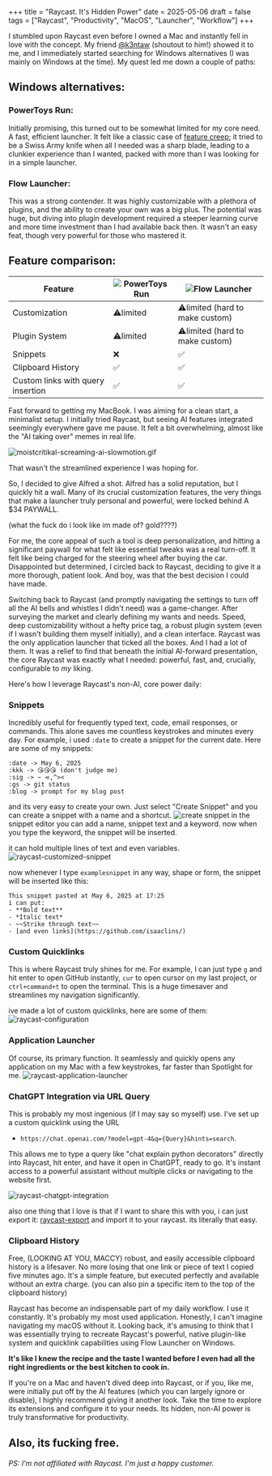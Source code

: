 +++
title = "Raycast. It's Hidden Power"
date = 2025-05-06
draft = false
tags = ["Raycast", "Productivity", "MacOS", "Launcher", "Workflow"]
+++

I stumbled upon Raycast even before I owned a Mac and instantly fell in love with the concept.
My friend [@k3ntaw](https://github.com/k3ntaw/) (shoutout to him!) showed it to me, and I immediately started searching for Windows alternatives (I was mainly on Windows at the time).
My quest led me down a couple of paths:

## Windows alternatives:

### **PowerToys Run**: 
Initially promising, this turned out to be somewhat limited for my core need. A fast, efficient launcher. It felt like a classic case of [feature creep](https://en.wikipedia.org/wiki/Feature_creep); it tried to be a Swiss Army knife when all I needed was a sharp blade, leading to a clunkier experience than I wanted, packed with more than I was looking for in a simple launcher.

### **Flow Launcher**: 
This was a strong contender. It was highly customizable with a plethora of plugins, and the ability to create your own was a big plus. The potential was huge, but diving into plugin development required a steeper learning curve and more time investment than I had available back then. It wasn't an easy feat, though very powerful for those who mastered it.

## Feature comparison:

| Feature                           | ![PowerToys Run](../../assets/img/svg/powertoys.svg) | ![Flow Launcher](../../assets/img/svg/flow-launcher.svg) |
| --------------------------------- | --------------------------------------------------------------------------------------------------------- | ------------------------------------------------------------------------------------------------------------- |
| Customization                     | ⚠️limited                                                                                                 | ⚠️limited (hard to make custom)                                                                               |
| Plugin System                     | ⚠️limited                                                                                                 | ⚠️limited (hard to make custom)                                                                               |
| Snippets                          | ❌                                                                                                        | ✅                                                                                                            |
| Clipboard History                 | ✅                                                                                                        | ✅                                                                                                            |
| Custom links with query insertion | ✅                                                                                                        | ✅                                                                                                            |

Fast forward to getting my MacBook. I was aiming for a clean start, a minimalist setup.
I initially tried Raycast, but seeing AI features integrated seemingly everywhere gave me pause.
It felt a bit overwhelming, almost like the "AI taking over" memes in real life.

![moistcritikal-screaming-ai-slowmotion.gif](../../assets/img/moistcritikal-screaming-ai-slowmotion.gif)

That wasn't the streamlined experience I was hoping for.

So, I decided to give Alfred a shot. Alfred has a solid reputation, but I quickly hit a wall.
Many of its crucial customization features, the very things that make a launcher truly personal and powerful, were locked behind A $34 PAYWALL.

(what the fuck do i look like im made of? gold????)

For me, the core appeal of such a tool is deep personalization, and hitting a significant paywall for what felt like essential tweaks was a real turn-off.
It felt like being charged for the steering wheel after buying the car.
Disappointed but determined, I circled back to Raycast, deciding to give it a more thorough, patient look.
And boy, was that the best decision I could have made.

Switching back to Raycast (and promptly navigating the settings to turn off all the AI bells and whistles I didn't need) was a game-changer.
After surveying the market and clearly defining my wants and needs. Speed, deep customizability without a hefty price tag, a robust plugin system (even if I wasn't building them myself initially), and a clean interface. Raycast was the only application launcher that ticked all the boxes.
And I had a lot of them. It was a relief to find that beneath the initial AI-forward presentation, the core Raycast was exactly what I needed: powerful, fast, and, crucially, configurable to _my_ liking.

Here's how I leverage Raycast's non-AI, core power daily:

### Snippets

Incredibly useful for frequently typed text, code, email responses, or commands. This alone saves me countless keystrokes and minutes every day.
For example, i used `:date` to create a snippet for the current date. Here are some of my snippets:

```
:date -> May 6, 2025
:kkk -> 😘😘😘 (don't judge me)
:sig -> ~ ⋖,^><
:gs -> git status
:blog -> prompt for my blog post
```

and its very easy to create your own.
Just select "Create Snippet" and you can create a snippet with a name and a shortcut.
![create snippet](../../assets/img/raycast-create-snippet.png?raw=true)
in the snippet editor you can add a name, snippet text and a keyword.
now when you type the keyword, the snippet will be inserted.

it can hold multiple lines of text and even variables.
![raycast-customized-snippet](../../assets/img/raycast-customized-snippet.png?raw=true)

now whenever I type `examplesnippet` in any way, shape or form, the snippet will be inserted like this:

```
This snippet pasted at May 6, 2025 at 17:25
i can put:
- **Bold text**
- *Italic text*
- ~~Strike through text~~
- [and even links](https://github.com/isaaclins/)
```

### Custom Quicklinks

This is where Raycast truly shines for me. For example, I can just type `g` and hit enter to open GitHub instantly, `cur` to open cursor on my last project, or `ctrl+command+t` to open the terminal. This is a huge timesaver and streamlines my navigation significantly.

ive made a lot of custom quicklinks, here are some of them:
![raycast-configuration](../../assets/img/raycast-configuration.png?raw=true)

### Application Launcher

Of course, its primary function. It seamlessly and quickly opens any application on my Mac with a few keystrokes, far faster than Spotlight for me.
![raycast-application-launcher](../../assets/img/raycast-application-launcher.png?raw=true)

### ChatGPT Integration via URL Query

This is probably my most ingenious (if I may say so myself) use. I've set up a custom quicklink using the URL

- `https://chat.openai.com/?model=gpt-4&q={Query}&hints=search`.

This allows me to type a query like "chat explain python decorators" directly into Raycast, hit enter, and have it open in ChatGPT, ready to go. It's instant access to a powerful assistant without multiple clicks or navigating to the website first.

![raycast-chatgpt-integration](../../assets/img/raycast-chatgpt-integration.gif?raw=true)

also one thing that I love is that if I want to share this with you, i can just export it:
[raycast-export](https://ray.so/quicklinks/shared?quicklinks=%7B%22link%22:%22https:%5C/%5C/chat.openai.com%5C/?model%3Dgpt-4%26q%3D%7Bargument%20name%3D%5C%22Argument%5C%22%7D%26hints%3Dsearch%22,%22name%22:%22Ask%20ChatGPT%22%7D)
and import it to your raycast.
its literally that easy.

### Clipboard History

Free, (LOOKING AT YOU, MACCY) robust, and easily accessible clipboard history is a lifesaver.
No more losing that one link or piece of text I copied five minutes ago.
It's a simple feature, but executed perfectly and available without an extra charge.
(you can also pin a specific item to the top of the clipboard history)

Raycast has become an indispensable part of my daily workflow.
I use it constantly. It's probably my most used application.
Honestly, I can't imagine navigating my macOS without it.
Looking back, it's amusing to think that I was essentially trying to recreate Raycast's powerful, native plugin-like system and quicklink capabilities using Flow Launcher on Windows.

**It's like I knew the recipe and the taste I wanted before I even had all the right ingredients or the best kitchen to cook in.**

If you're on a Mac and haven't dived deep into Raycast, or if you, like me, were initially put off by the AI features (which you can largely ignore or disable), I highly recommend giving it another look.
Take the time to explore its extensions and configure it to your needs.
Its hidden, non-AI power is truly transformative for productivity.

## Also, its fucking free.

###### PS: I'm not affiliated with Raycast. I'm just a happy customer.
